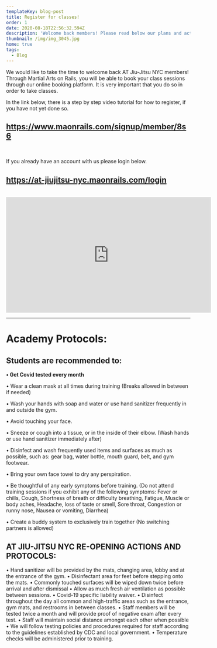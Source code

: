 ```yaml
---
templateKey: blog-post
title: Register for classes!
order: 1
date: 2020-08-18T22:56:32.594Z
description: 'Welcome back members! Please read below our plans and actions for reopening. '
thumbnail: /img/img_3045.jpg
home: true
tags:
  - Blog
---
```

We would like to take the time to welcome back AT Jiu-Jitsu NYC members! Through Martial Arts on Rails, you will be able to book your class sessions through our online booking platform. It is very important that you do so in order to take classes.

In the link below, there is a step by step video tutorial for how to register, if you have not yet done so. 

## <https://www.maonrails.com/signup/member/8s6>
<br>

If you already have an account with us please login below.

## <https://at-jiujitsu-nyc.maonrails.com/login>

<br>

<iframe width="560" height="315" src="https://www.youtube.com/embed/Pna2MyGY56A" frameborder="0" allow="accelerometer; autoplay; encrypted-media; gyroscope; picture-in-picture" allowfullscreen></iframe>

- - -

# **Academy Protocols:**

## Students are recommended to:

**• Get Covid tested every month**

• Wear a clean mask at all times during training (Breaks allowed in between if needed)

• Wash your hands with soap and water or use hand sanitizer frequently in and outside the gym.

• Avoid touching your face.

• Sneeze or cough into a tissue, or in the inside of their elbow. (Wash hands or use hand sanitizer immediately after)

• Disinfect and wash frequently used items and surfaces as much as possible, such as: gear bag, water bottle, mouth guard, belt, and gym footwear.

• Bring your own face towel to dry any perspiration.

• Be thoughtful of any early symptoms before training. (Do not attend training sessions if you exhibit any of the following symptoms: Fever or chills, Cough, Shortness of breath or difficulty breathing, Fatigue, Muscle or body aches, Headache, loss of taste or smell, Sore throat, Congestion or runny nose, Nausea or vomiting, Diarrhea)

• Create a buddy system to exclusively train together (No switching partners is allowed)

## AT JIU-JITSU NYC RE-OPENING ACTIONS AND PROTOCOLS:

• Hand sanitizer will be provided by the mats, changing area, lobby and at the entrance of the gym. • Disinfectant area for feet before stepping onto the mats. • Commonly touched surfaces will be wiped down twice before arrival and after dismissal • Allow as much fresh air ventilation as possible between sessions. • Covid-19 specific liability waiver. • Disinfect throughout the day all common and high-traffic areas such as the entrance, gym mats, and restrooms in between classes. • Staff members will be tested twice a month and will provide proof of negative exam after every test. • Staff will maintain social distance amongst each other when possible • We will follow testing policies and procedures required for staff according to the guidelines established by CDC and local government. • Temperature checks will be administered prior to training.
